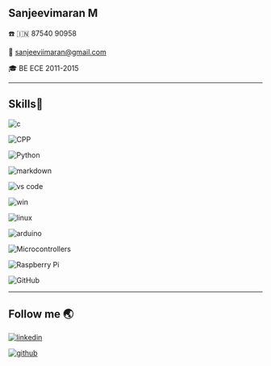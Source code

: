 ## Sanjeevimaran M

:phone: :india: 87540 90958

:email: sanjeeviimaran@gmail.com

:mortar_board: BE ECE 2011-2015

---

## Skills:brain:

![c](https://img.shields.io/badge/C-00599C?style=for-the-badge&logo=c&logoColor=white)

![CPP](https://img.shields.io/badge/C++-00599C?style=for-the-badge&logo=cplusplus&logoColor=white)

![Python](https://img.shields.io/badge/Python-yellow?style=for-the-badge&logo=python&logoColor=blue)

![markdown](https://img.shields.io/badge/Markdown-000000?style=for-the-badge&logo=markdown&logoColor=white)
 
![vs code](https://img.shields.io/badge/Visual_Studio_Code-0078D4?style=for-the-badge&logo=visual%20studio%20code&logoColor=white) 

![win](https://img.shields.io/badge/Windows-0078D6?style=for-the-badge&logo=windows&logoColor=white)

![linux](	https://img.shields.io/badge/Linux-FCC624?style=for-the-badge&logo=linux&logoColor=black) 

![arduino](https://img.shields.io/badge/Arduino-00979D?style=for-the-badge&logo=arduino&logoColor=white)

![Microcontrollers](https://img.shields.io/badge/Microcontrollers-333635?style=for-the-badge&logo=esphome)

![Raspberry Pi](https://img.shields.io/badge/-Raspberry%20Pi-C51A4A?style=for-the-badge&logo=Raspberry-Pi)

![GitHub](https://img.shields.io/badge/GitHub-181717?style=for-the-badge&logo=github)

---
## Follow me :earth_asia:
[![linkedin](https://img.shields.io/badge/LinkedIn-0077B5?style=for-the-badge&logo=linkedin&logoColor=white)](https://www.linkedin.com/in/sanjeevi-maran/)

[![github](https://img.shields.io/badge/GitHub-100000?style=for-the-badge&logo=github&logoColor=white)](https://github.com/sanjeevi-maran)
